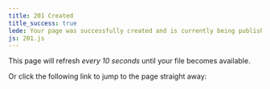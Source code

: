 ```yaml
---
title: 201 Created
title_success: true
lede: Your page was successfully created and is currently being published.
js: 201.js
---
```


<div class=" [ box ] ">
    <p>This page will refresh <em>every 10 seconds</em> until your file becomes available.</p>
    <p>Or click the following link to jump to the page straight away:</p>
    <p><strong id="target-url"></strong></p>
</div>
